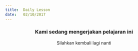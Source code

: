 ```yaml
---
title:  Daily Lesson
date:   02/10/2017
---
```


### <center>Kami sedang mengerjakan pelajaran ini</center>
<center>Silahkan kembali lagi nanti</center>
